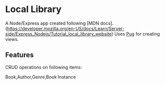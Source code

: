 # Local Library
A Node/Express app created following [MDN docs].(https://developer.mozilla.org/en-US/docs/Learn/Server-side/Express_Nodejs/Tutorial_local_library_website)
Uses [Pug](https://pugjs.org/api/getting-started.html) for creating views. 

## Features
CRUD operations on following items:

Book,Author,Genre,Book Instance
